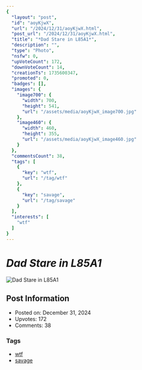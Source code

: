 ```yaml
---
{
  "layout": "post",
  "id": "aoyKjwX",
  "url": "/2024/12/31/aoyKjwX.html",
  "post_url": "/2024/12/31/aoyKjwX.html",
  "title": "*Dad Stare in L85A1*",
  "description": "",
  "type": "Photo",
  "nsfw": 0,
  "upVoteCount": 172,
  "downVoteCount": 14,
  "creationTs": 1735600347,
  "promoted": 0,
  "badges": [],
  "images": {
    "image700": {
      "width": 700,
      "height": 541,
      "url": "/assets/media/aoyKjwX_image700.jpg"
    },
    "image460": {
      "width": 460,
      "height": 355,
      "url": "/assets/media/aoyKjwX_image460.jpg"
    }
  },
  "commentsCount": 38,
  "tags": [
    {
      "key": "wtf",
      "url": "/tag/wtf"
    },
    {
      "key": "savage",
      "url": "/tag/savage"
    }
  ],
  "interests": [
    "wtf"
  ]
}
---
```


# *Dad Stare in L85A1*

![*Dad Stare in L85A1*](/assets/media/aoyKjwX_image700.jpg)

## Post Information

- Posted on: December 31, 2024
- Upvotes: 172
- Comments: 38

### Tags

- [wtf](/tag/wtf)
- [savage](/tag/savage)
